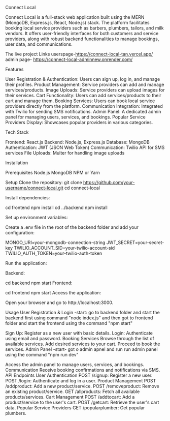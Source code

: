 Connect Local

Connect Local is a full-stack web application built using the MERN (MongoDB, Express.js, React, Node.js) stack. The platform facilitates booking local service providers such as barbers, plumbers, tailors, and milk vendors. It offers user-friendly interfaces for both customers and service providers, along with robust backend functionalities to manage bookings, user data, and communications.

The live project Links 
userspage-https://connect-local-tan.vercel.app/
admin page- https://connect-local-adminnew.onrender.com/

Features

User Registration & Authentication: Users can sign up, log in, and manage their profiles.
Product Management: Service providers can add and manage services/products.
Image Uploads: Service providers can upload images for their services.
Cart Functionality: Users can add services/products to their cart and manage them.
Booking Services: Users can book local service providers directly from the platform.
Communication Integration: Integrated with Twilio for sending SMS notifications.
Admin Panel: A dedicated admin panel for managing users, services, and bookings.
Popular Service Providers Display: Showcases popular providers in various categories.


Tech Stack


Frontend: React.js
Backend: Node.js, Express.js
Database: MongoDB
Authentication: JWT (JSON Web Token)
Communication: Twilio API for SMS services
File Uploads: Multer for handling image uploads


Installation

Prerequisites
Node.js
MongoDB
NPM or Yarn

Setup
Clone the repository:
git clone https://github.com/your-username/connect-local.git
cd connect-local

Install dependencies:

cd frontend
npm install
cd ../backend
npm install


Set up environment variables:

Create a .env file in the root of the backend folder and add your configuration:

MONGO_URI=your-mongodb-connection-string
JWT_SECRET=your-secret-key
TWILIO_ACCOUNT_SID=your-twilio-account-sid
TWILIO_AUTH_TOKEN=your-twilio-auth-token


Run the application:

Backend:

cd backend
npm start
Frontend:

cd frontend
npm start
Access the application:

Open your browser and go to http://localhost:3000.

Usage
User Registration & Login
-start: go to backend folder and start the backend first using command "node index.js" and then got to frontend folder and start the frontend using the command "npm start"

Sign Up: Register as a new user with basic details.
Login: Authenticate using email and password.
Booking Services
Browse through the list of available services.
Add desired services to your cart.
Proceed to book the services.
Admin Panel
-start- got o admin apnel and run run admin panel using the command "npm run dev"

Access the admin panel to manage users, services, and bookings.
Communication
Receive booking confirmations and notifications via SMS.
API Endpoints
User Authentication
POST /signup: Register a new user.
POST /login: Authenticate and log in a user.
Product Management
POST /addproduct: Add a new product/service.
POST /removeproduct: Remove an existing product/service.
GET /allproducts: Fetch all available products/services.
Cart Management
POST /addtocart: Add a product/service to the user's cart.
POST /getcart: Retrieve the user's cart data.
Popular Service Providers
GET /popularplumber: Get popular plumbers.
